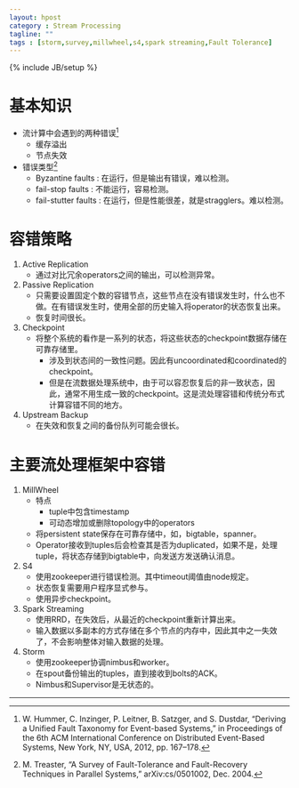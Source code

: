 ```yaml
---
layout: hpost
category : Stream Processing
tagline: ""
tags : [storm,survey,millwheel,s4,spark streaming,Fault Tolerance]
---
```

{% include JB/setup %}

# 基本知识

- 流计算中会遇到的两种错误[^2]
    + 缓存溢出
    + 节点失效
- 错误类型[^1]
    + Byzantine faults : 在运行，但是输出有错误，难以检测。
    + fail-stop faults : 不能运行，容易检测。
    + fail-stutter faults : 在运行，但是性能很差，就是stragglers。难以检测。

# 容错策略

1. Active Replication
    - 通过对比冗余operators之间的输出，可以检测异常。
2. Passive Replication
    - 只需要设置固定个数的容错节点，这些节点在没有错误发生时，什么也不做。在有错误发生时，使用全部的历史输入将operator的状态恢复出来。
    - 恢复时间很长。
3. Checkpoint
    - 将整个系统的看作是一系列的状态，将这些状态的checkpoint数据存储在可靠存储里。
        + 涉及到状态间的一致性问题。因此有uncoordinated和coordinated的checkpoint。
        + 但是在流数据处理系统中，由于可以容忍恢复后的非一致状态，因此，通常不用生成一致的checkpoint。这是流处理容错和传统分布式计算容错不同的地方。
4. Upstream Backup
    - 在失效和恢复之间的备份队列可能会很长。

# 主要流处理框架中容错

1. MillWheel
    - 特点
        + tuple中包含timestamp
        + 可动态增加或删除topology中的operators
    - 将persistent state保存在可靠存储中，如，bigtable，spanner。
    - Operator接收到tuples后会检查其是否为duplicated，如果不是，处理tuple，将状态存储到bigtable中，向发送方发送确认消息。
2. S4
    - 使用zookeeper进行错误检测。其中timeout阈值由node规定。
    - 状态恢复需要用户程序显式参与。
    - 使用异步checkpoint。
3. Spark Streaming
    - 使用RRD，在失效后，从最近的checkpoint重新计算出来。
    - 输入数据以多副本的方式存储在多个节点的内存中，因此其中之一失效了，不会影响整体对输入数据的处理。
4. Storm
    - 使用zookeeper协调nimbus和worker。
    - 在spout备份输出的tuples，直到接收到bolts的ACK。
    - Nimbus和Supervisor是无状态的。

---

[^1]: M. Treaster, “A Survey of Fault-Tolerance and Fault-Recovery Techniques in Parallel Systems,” arXiv:cs/0501002, Dec. 2004.
[^2]: W. Hummer, C. Inzinger, P. Leitner, B. Satzger, and S. Dustdar, “Deriving a Unified Fault Taxonomy for Event-based Systems,” in Proceedings of the 6th ACM International Conference on Distributed Event-Based Systems, New York, NY, USA, 2012, pp. 167–178.

